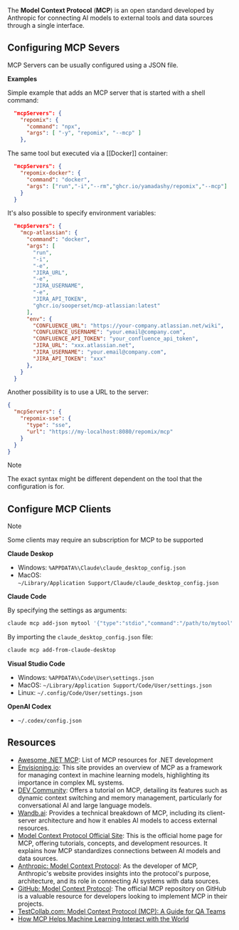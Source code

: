 The **Model Context Protocol** (**MCP**) is an open standard developed by Anthropic for connecting AI models to external tools and data sources through a single interface.

## Configuring MCP Severs

MCP Servers can be usually configured using a JSON file. 

**Examples**

Simple example that adds an MCP server that is started with a shell command:
```json
  "mcpServers": {
    "repomix": {
      "command": "npx",
      "args": [ "-y", "repomix", "--mcp" ]
    },
```

The same tool but executed via a [[Docker]] container:
```json
  "mcpServers": {
    "repomix-docker": {
      "command": "docker",
      "args": ["run","-i","--rm","ghcr.io/yamadashy/repomix","--mcp"]
    }
  }
```

It's also possible to specify environment variables:
```json
  "mcpServers": {
    "mcp-atlassian": {
      "command": "docker",
      "args": [
        "run",
        "-i",
        "-e",
        "JIRA_URL",
        "-e",
        "JIRA_USERNAME",
        "-e",
        "JIRA_API_TOKEN",
        "ghcr.io/sooperset/mcp-atlassian:latest"
      ],
      "env": {
        "CONFLUENCE_URL": "https://your-company.atlassian.net/wiki",
        "CONFLUENCE_USERNAME": "your.email@company.com",
        "CONFLUENCE_API_TOKEN": "your_confluence_api_token",
        "JIRA_URL": "xxx.atlassian.net",
        "JIRA_USERNAME": "your.email@company.com",
        "JIRA_API_TOKEN": "xxx"
      },
    }
  }
```

Another possibility is to use a URL to the server:
```json
{
  "mcpServers": {
    "repomix-sse": {
      "type": "sse",
      "url": "https://my-localhost:8080/repomix/mcp"
    }
  }
}
```

> [!Note]
> The exact syntax might be different dependent on the tool that the configuration is for.

## Configure MCP Clients

> [!Note]
> Some clients may require an subscription for MCP to be supported

**Claude Deskop**
- Windows: `%APPDATA%\Claude\claude_desktop_config.json`
- MacOS: `~/Library/Application Support/Claude/claude_desktop_config.json`

**Claude Code**

By specifying the settings as arguments:
```bash
claude mcp add-json mytool '{"type":"stdio","command":"/path/to/mytool","args":["--foo"]}'
```

By importing the `claude_desktop_config.json` file:
```bash
claude mcp add-from-claude-desktop
```

**Visual Studio Code**
- Windows: `%APPDATA%\Code\User\settings.json`
- MacOS: `~/Library/Application Support/Code/User/settings.json`
- Linux: `~/.config/Code/User/settings.json`

**OpenAI Codex**
- `~/.codex/config.json`

## Resources

- [Awesome .NET MCP](https://github.com/SciSharp/Awesome-DotNET-MCP): List of MCP resources for .NET development
- [Envisioning.io](https://www.envisioning.io/vocab/mcp-model-context-protocol): This site provides an overview of MCP as a framework for managing context in machine learning models, highlighting its importance in complex ML systems.
- [DEV Community](https://dev.to/mehmetakar/model-context-protocol-mcp-tutorial-3nda): Offers a tutorial on MCP, detailing its features such as dynamic context switching and memory management, particularly for conversational AI and large language models.
- [Wandb.ai](https://wandb.ai/onlineinference/mcp/reports/The-Model-Context-Protocol-MCP-by-Anthropic-Origins-functionality-and-impact--VmlldzoxMTY5NDI4MQ): Provides a technical breakdown of MCP, including its client-server architecture and how it enables AI models to access external resources.
- [Model Context Protocol Official Site](https://modelcontextprotocol.io/introduction): This is the official home page for MCP, offering tutorials, concepts, and development resources. It explains how MCP standardizes connections between AI models and data sources.
- [Anthropic: Model Context Protocol](https://www.anthropic.com/news/model-context-protocol): As the developer of MCP, Anthropic's website provides insights into the protocol's purpose, architecture, and its role in connecting AI systems with data sources.
- [GitHub: Model Context Protocol](https://github.com/modelcontextprotocol): The official MCP repository on GitHub is a valuable resource for developers looking to implement MCP in their projects.
- [TestCollab.com: Model Context Protocol (MCP): A Guide for QA Teams](https://testcollab.com/blog/model-context-protocol-mcp-a-guide-for-qa-teams)
- [How MCP Helps Machine Learning Interact with the World](https://mpgone.com/model-context-protocol-mcp/)

